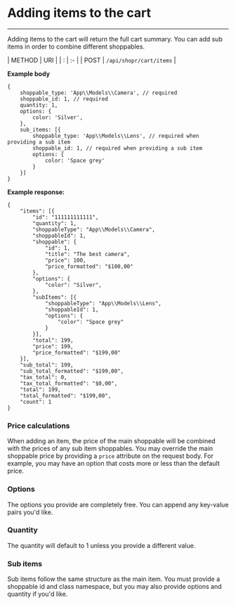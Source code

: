 # Adding items to the cart

---

<a name="section-1"></a>

Adding items to the cart will return the full cart summary. You can add sub items in order to combine different shoppables.

| METHOD | URI   |
| :      | :-    |
| POST | `/api/shopr/cart/items` |

**Example body**
```text
{
    shoppable_type: 'App\\Models\\Camera', // required
    shoppable_id: 1, // required
    quantity: 1,
    options: {
        color: 'Silver',
    },
    sub_items: [{
        shoppable_type: 'App\\Models\\Lens', // required when providing a sub item
        shoppable_id: 1, // required when providing a sub item
        options: {
            color: 'Space grey'
        }
    }]
}
```

**Example response:**

```text
{
	"items": [{
		"id": "111111111111",
		"quantity": 1,
		"shoppableType": "App\\Models\\Camera",
		"shoppableId": 1,
		"shoppable": {
			"id": 1,
			"title": "The best camera",
			"price": 100,
			"price_formatted": "$100,00"
		},
		"options": {
            "color": "Silver",
        },
		"subItems": [{
            "shoppableType": "App\\Models\\Lens",
		    "shoppableId": 1,
            "options": {
                "color": "Space grey"
            }
        }],
		"total": 199,
		"price": 199,
		"price_formatted": "$199,00"
	}],
	"sub_total": 199,
	"sub_total_formatted": "$199,00",
	"tax_total": 0,
	"tax_total_formatted": "$0,00",
	"total": 199,
	"total_formatted": "$199,00",
	"count": 1
}
```

### Price calculations
When adding an item, the price of the main shoppable will be combined with the prices of any sub item shoppables. You may override the main shoppable price by providing a `price` attribute on the request body. For example, you may have an option that costs more or less than the default price.

### Options
The options you provide are completely free. You can append any key-value pairs you'd like.

### Quantity
The quantity will default to 1 unless you provide a different value.

### Sub items
Sub items follow the same structure as the main item. You must provide a shoppable id and class namespace, but you may also provide options and quantity if you'd like.

